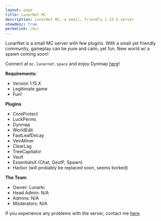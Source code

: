 ```yaml
---
layout: page
title: LunarNet MC
description: LunarNet MC, a small, friendly 1.15.X server
showdesc: true
permalink: /mc/
---
```


LunarNet is a small MC server with few plugins. With a small yet friendly community, gameplay can be pure and calm, yet fun. New world w/ a spawn coming soon!

Connect at ``mc.lunarnet.space`` and enjoy Dynmap [here](/mc/dynmap/)!

**Requirements:**
- Version 1.15.X
- Legitimate game
- Fun!

**Plugins**
- CoreProtect
- LuckPerms
- Dynmap
- WorldEdit
- FastLeafDecay
- VeinMiner
- ClearLag
- TreeCapitator
- Vault
- EssentialsX (Chat, GeoIP, Spawn)
- Harbor (will probably be replaced soon, seems borked)

**The Team**
- Owner: Lunarki
- Head Admin: N/A
- Admins: N/A
- Moderators: N/A

If you experience any problems with the server, contact me [here](/contact/).
